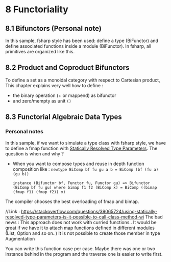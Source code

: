 # 8 Functoriality

## 8.1 Bifunctors (Personal note)
In this sample, fsharp style has been used: define a type (BiFunctor) and define associated functions inside a module (BiFunctor).
In fsharp, all primitives are organized like this.

## 8.2 Product and Coproduct Bifunctors
To define a set as a monoidal category with respect to Cartesian product, This chapter explains very well how to define : 
 - the binary operation (+ or mappend) as bifunctor 
 - and zero/mempty as unit ```()```
 
## 8.3 Functorial Algebraic Data Types

### Personal notes
In this sample, if we want to simulate a type class with fsharp style, we have to define a fmap function with [Statically Resolved Type Parameters](https://docs.microsoft.com/en-us/dotnet/fsharp/language-reference/generics/statically-resolved-type-parameters).
The question is when and why ? 
 - When you want to compose types and reuse in depth function composition like : 
    ```newtype BiComp bf fu gu a b = BiComp (bf (fu a) (gu b))```

	```instance (Bifunctor bf, Functor fu, Functor gu) => Bifunctor (BiComp bf fu gu) where bimap f1 f2 (BiComp x) = BiComp ((bimap (fmap f1) (fmap f2)) x)```

The compiler chooses the best overloading of fmap and bimap.

//Link : https://stackoverflow.com/questions/39065724/using-statically-resolved-type-parameters-is-it-possible-to-call-class-method-wi
The bad news : This approach does not work with curried functions.. It would be great if we have it to attach map functions defined in different modules (List, Option and so on..)
It is not possible to create those member in type Augmentation

You can write this function case per case. Maybe there was one or two instance behind in the program and the traverse one is easier to write first.